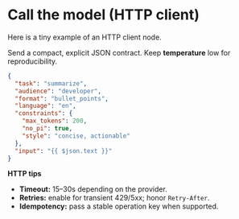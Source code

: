# Call the model (HTTP client)

Here is a tiny example of an HTTP client node.

Send a compact, explicit JSON contract. Keep **temperature** low for reproducibility.

```json
{
  "task": "summarize",
  "audience": "developer",
  "format": "bullet_points",
  "language": "en",
  "constraints": {
    "max_tokens": 200,
    "no_pi": true,
    "style": "concise, actionable"
  },
  "input": "{{ $json.text }}"
}
```

**HTTP tips**

* **Timeout:** 15–30s depending on the provider.
* **Retries:** enable for transient 429/5xx; honor `Retry-After`.
* **Idempotency:** pass a stable operation key when supported.
